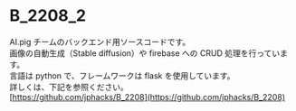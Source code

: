 # B_2208_2

AI.pig チームのバックエンド用ソースコードです。<br>
画像の自動生成（Stable diffusion）や firebase への CRUD 処理を行っています。<br>
言語は python で、フレームワークは flask を使用しています。<br>
詳しくは、下記を参照ください。<br>
[https://github.com/jphacks/B_2208](https://github.com/jphacks/B_2208)
